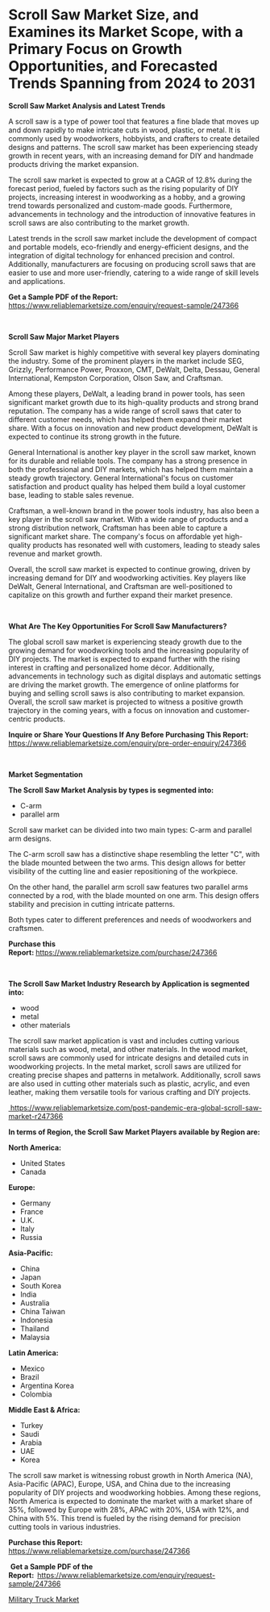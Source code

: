 <p><h1>Scroll Saw Market Size, and Examines its Market Scope, with a Primary Focus on Growth Opportunities, and Forecasted Trends Spanning from 2024 to 2031</h1></p><p><strong>Scroll Saw Market Analysis and Latest Trends</strong></p>
<p><p>A scroll saw is a type of power tool that features a fine blade that moves up and down rapidly to make intricate cuts in wood, plastic, or metal. It is commonly used by woodworkers, hobbyists, and crafters to create detailed designs and patterns. The scroll saw market has been experiencing steady growth in recent years, with an increasing demand for DIY and handmade products driving the market expansion.</p><p>The scroll saw market is expected to grow at a CAGR of 12.8% during the forecast period, fueled by factors such as the rising popularity of DIY projects, increasing interest in woodworking as a hobby, and a growing trend towards personalized and custom-made goods. Furthermore, advancements in technology and the introduction of innovative features in scroll saws are also contributing to the market growth.</p><p>Latest trends in the scroll saw market include the development of compact and portable models, eco-friendly and energy-efficient designs, and the integration of digital technology for enhanced precision and control. Additionally, manufacturers are focusing on producing scroll saws that are easier to use and more user-friendly, catering to a wide range of skill levels and applications.</p></p>
<p><strong>Get a Sample PDF of the Report:&nbsp;</strong> <a href="https://www.reliablemarketsize.com/enquiry/request-sample/247366">https://www.reliablemarketsize.com/enquiry/request-sample/247366</a></p>
<p>&nbsp;</p>
<p><strong>Scroll Saw Major Market Players</strong></p>
<p><p>Scroll Saw market is highly competitive with several key players dominating the industry. Some of the prominent players in the market include SEG, Grizzly, Performance Power, Proxxon, CMT, DeWalt, Delta, Dessau, General International, Kempston Corporation, Olson Saw, and Craftsman.</p><p>Among these players, DeWalt, a leading brand in power tools, has seen significant market growth due to its high-quality products and strong brand reputation. The company has a wide range of scroll saws that cater to different customer needs, which has helped them expand their market share. With a focus on innovation and new product development, DeWalt is expected to continue its strong growth in the future.</p><p>General International is another key player in the scroll saw market, known for its durable and reliable tools. The company has a strong presence in both the professional and DIY markets, which has helped them maintain a steady growth trajectory. General International's focus on customer satisfaction and product quality has helped them build a loyal customer base, leading to stable sales revenue.</p><p>Craftsman, a well-known brand in the power tools industry, has also been a key player in the scroll saw market. With a wide range of products and a strong distribution network, Craftsman has been able to capture a significant market share. The company's focus on affordable yet high-quality products has resonated well with customers, leading to steady sales revenue and market growth.</p><p>Overall, the scroll saw market is expected to continue growing, driven by increasing demand for DIY and woodworking activities. Key players like DeWalt, General International, and Craftsman are well-positioned to capitalize on this growth and further expand their market presence.</p></p>
<p>&nbsp;</p>
<p><strong>What Are The Key Opportunities For Scroll Saw Manufacturers?</strong></p>
<p><p>The global scroll saw market is experiencing steady growth due to the growing demand for woodworking tools and the increasing popularity of DIY projects. The market is expected to expand further with the rising interest in crafting and personalized home décor. Additionally, advancements in technology such as digital displays and automatic settings are driving the market growth. The emergence of online platforms for buying and selling scroll saws is also contributing to market expansion. Overall, the scroll saw market is projected to witness a positive growth trajectory in the coming years, with a focus on innovation and customer-centric products.</p></p>
<p><strong>Inquire or Share Your Questions If Any Before Purchasing This Report:</strong> <a href="https://www.reliablemarketsize.com/enquiry/pre-order-enquiry/247366">https://www.reliablemarketsize.com/enquiry/pre-order-enquiry/247366</a></p>
<p>&nbsp;</p>
<p><strong>Market Segmentation</strong></p>
<p><strong>The Scroll Saw Market Analysis by types is segmented into:</strong></p>
<p><ul><li>C-arm</li><li>parallel arm</li></ul></p>
<p><p>Scroll saw market can be divided into two main types: C-arm and parallel arm designs. </p><p>The C-arm scroll saw has a distinctive shape resembling the letter "C", with the blade mounted between the two arms. This design allows for better visibility of the cutting line and easier repositioning of the workpiece.</p><p>On the other hand, the parallel arm scroll saw features two parallel arms connected by a rod, with the blade mounted on one arm. This design offers stability and precision in cutting intricate patterns.</p><p>Both types cater to different preferences and needs of woodworkers and craftsmen.</p></p>
<p><strong>Purchase this Report:&nbsp;</strong><a href="https://www.reliablemarketsize.com/purchase/247366">https://www.reliablemarketsize.com/purchase/247366</a></p>
<p>&nbsp;</p>
<p><strong>The Scroll Saw Market Industry Research by Application is segmented into:</strong></p>
<p><ul><li>wood</li><li>metal</li><li>other materials</li></ul></p>
<p><p>The scroll saw market application is vast and includes cutting various materials such as wood, metal, and other materials. In the wood market, scroll saws are commonly used for intricate designs and detailed cuts in woodworking projects. In the metal market, scroll saws are utilized for creating precise shapes and patterns in metalwork. Additionally, scroll saws are also used in cutting other materials such as plastic, acrylic, and even leather, making them versatile tools for various crafting and DIY projects.</p></p>
<p><a href="https://www.reliablemarketsize.com/post-pandemic-era-global-scroll-saw-market-r247366">&nbsp;https://www.reliablemarketsize.com/post-pandemic-era-global-scroll-saw-market-r247366</a></p>
<p><strong>In terms of Region, the Scroll Saw Market Players available by Region are:</strong></p>
<p>
    <p> <strong> North America: </strong>
        <ul>
            <li>United States</li>
            <li>Canada</li>
        </ul>
        </p> 
    <p> <strong> Europe: </strong>
        <ul>
            <li>Germany</li>
            <li>France</li>
            <li>U.K.</li>
            <li>Italy</li>
            <li>Russia</li>
        </ul>
        </p> 
    <p> <strong> Asia-Pacific: </strong>
        <ul>
            <li>China</li>
            <li>Japan</li>
            <li>South Korea</li>
            <li>India</li>
            <li>Australia</li>
            <li>China Taiwan</li>
            <li>Indonesia</li>
            <li>Thailand</li>
            <li>Malaysia</li>
        </ul>
        </p> 
    <p> <strong> Latin America: </strong>
        <ul>
            <li>Mexico</li>
            <li>Brazil</li>
            <li>Argentina Korea</li>
            <li>Colombia</li>
        </ul>
        </p> 
    <p> <strong> Middle East & Africa: </strong>
        <ul>
            <li>Turkey</li>
            <li>Saudi</li>
            <li>Arabia</li>
            <li>UAE</li>
            <li>Korea</li>
        </ul>
    </p>
    </p>
<p><p>The scroll saw market is witnessing robust growth in North America (NA), Asia-Pacific (APAC), Europe, USA, and China due to the increasing popularity of DIY projects and woodworking hobbies. Among these regions, North America is expected to dominate the market with a market share of 35%, followed by Europe with 28%, APAC with 20%, USA with 12%, and China with 5%. This trend is fueled by the rising demand for precision cutting tools in various industries.</p></p>
<p><strong>Purchase this Report: </strong><a href="https://www.reliablemarketsize.com/purchase/247366">https://www.reliablemarketsize.com/purchase/247366</a></p>
<p>&nbsp;<strong>Get a Sample PDF of the Report:&nbsp;&nbsp;</strong><a href="https://www.reliablemarketsize.com/enquiry/request-sample/247366">https://www.reliablemarketsize.com/enquiry/request-sample/247366</a></p>
<p><strong></strong></p>
<p><p><a href="https://view.publitas.com/reportprime-1/military-truck-market-outlook-complete-industry-analysis-2024-to-2031/">Military Truck Market</a></p></p>